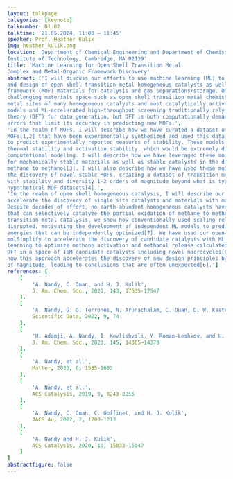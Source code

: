 ```yaml
---
layout: talkpage
categories: [keynote]
talknumber: D1.02
talktime: '21.05.2024, 11:00 – 11:45'
speaker: Prof. Heather Kulik
img: heather_kulik.png
location: 'Department of Chemical Engineering and Department of Chemistry, Massachusetts
Institute of Technology, Cambridge, MA 02139'
title: 'Machine Learning for Open Shell Transition Metal
Complex and Metal-Organic Framework Discovery'
abstract: ['I will discuss our efforts to use machine learning (ML) to accelerate the computational tailoring
and design of open shell transition metal homogeneous catalysts as well as metal-organic
framework (MOF) materials for catalysis and gas separations/storage. One limitation in a
challenging materials space such as open shell transition metal chemistry present in the open
metal sites of many homogeneous catalysts and most catalytically active MOFs is that ML
models and ML-accelerated high-throughput screening traditionally rely on density functional
theory (DFT) for data generation, but DFT is both computationally demanding and prone to
errors that limit its accuracy in predicting new MOFs.',
'In the realm of MOFs, I will describe how we have curated a dataset of thousands of
MOFs[1,2] that have been experimentally synthesized and used this data to train ML models
to predict experimentally reported measures of stability. These models predict experimental
thermal stability and activation stability, which would be extremely difficult to predict using
computational modeling. I will describe how we have leveraged these models to then screen
for mechanically stable materials as well as stable catalysts in the direct conversion of
methane to methanol[3]. I will also describe how we have used these models to accelerate
the discovery of novel stable MOFs, creating a dataset of transition metal complexes enriched
with stability and diversity 1-2 orders of magnitude beyond what is typically included in most
hypothetical MOF datasets[4].',
'In the realm of open shell homogeneous catalysis, I will describe our efforts to
accelerate the discovery of single site catalysts and materials with machine learning[5,6].
Despite decades of effort, no earth-abundant homogeneous catalysts have been discovered
that can selectively catalyze the partial oxidation of methane to methanol. In open shell
transition metal catalysis, we show how conventionally used scaling relations are easily
disrupted, motivating the development of independent ML models to predict multiple reaction
energies that can be independently optimized[7]. We have used our open-source toolkit
molSimplify to accelerate the discovery of candidate catalysts with ML. We exploit active
learning to optimize methane activation and methanol release calculated with ML-accelerated
DFT in a space of 16M candidate catalysts including novel macrocycles[6]. I will demonstrate
how this approach accelerates the discovery of new design principles by at least a few orders
of magnitude, leading to conclusions that are often unexpected[6].']
references: [
    [
        'A. Nandy, C. Duan, and H. J. Kulik',
        J. Am. Chem. Soc., 2021, 143, 17535-17547
    ],
    [
        'A. Nandy, G. G. Terrones, N. Arunachalam, C. Duan, D. W. Kastner, and H. J. Kulik',
        Scientific Data, 2022, 9, 74
    ],
    [
        'H. Adamji, A. Nandy, I. Kevlishvili, Y. Roman-Leshkov, and H. J. Kulik',
        J. Am. Chem. Soc., 2023, 145, 14365–14378
    ],
    [
        'A. Nandy, et al.',
        Matter, 2023, 6, 1585-1603
    ],
    [
        'A. Nandy, et al.',
        ACS Catalysis, 2019, 9, 8243-8255
    ],
    [
        'A. Nandy, C. Duan, C. Goffinet, and H. J. Kulik',
        JACS Au, 2022, 2, 1200-1213
    ],
    [
        'A. Nandy and H. J. Kulik',
        ACS Catalysis, 2020, 10, 15033-15047
    ]
]
abstractfigure: false
---
```

